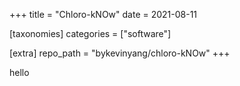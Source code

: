 +++
title = "Chloro-kNOw" 
date = 2021-08-11

[taxonomies]
categories = ["software"]

[extra]
repo_path = "bykevinyang/chloro-kNOw" 
+++

hello